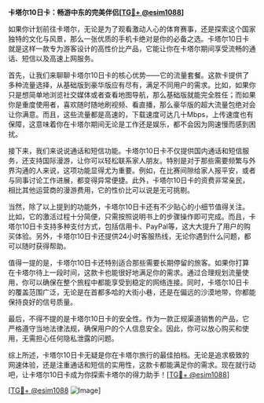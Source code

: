 **卡塔尔10日卡：畅游中东的完美伴侣[[TG💪+ @esim1088](https://t.me/s/esim1088)]**

如果你计划前往卡塔尔，无论是为了观看激动人心的体育赛事，还是探索这个国家独特的文化与风景，那么一张优质的手机卡绝对是你的必备之选。卡塔尔10日卡就是这样一款专为游客设计的高性价比产品，它能让你在卡塔尔期间享受流畅的通话、短信以及高速上网服务。

首先，让我们来聊聊卡塔尔10日卡的核心优势——它的流量套餐。这款卡提供了多种流量选择，从基础版到豪华版应有尽有，满足不同用户的需求。比如，如果你只是想简单地浏览社交媒体或者查看地图导航，那么基础版就能完全胜任；而如果你是重度使用者，喜欢随时随地刷视频、看直播，那么豪华版的超大流量包绝对会让你满意。而且，这些流量都是高速的，下载速度可达几十Mbps，上传速度也有保障，这意味着你在卡塔尔期间无论是工作还是娱乐，都不会因为网速慢而感到困扰。

接下来，我们来说说通话和短信功能。卡塔尔10日卡不仅提供国内通话和短信服务，还支持国际漫游，让你可以轻松联系家人朋友。特别是对于那些需要频繁与外界沟通的人来说，这项功能显得尤为重要。例如，在比赛间隙给家人报平安，或者与同事讨论工作进展，都变得异常便捷。此外，卡塔尔10日卡的资费非常亲民，相比其他运营商的漫游费用，它的性价比可以说是无可挑剔。

当然，除了以上提到的功能外，卡塔尔10日卡还有不少贴心的小细节值得关注。比如，它的激活过程十分简便，只需按照说明书上的步骤操作即可完成。而且，卡塔尔10日卡支持多种支付方式，包括信用卡、PayPal等，这大大提升了用户的购买体验。另外，卡塔尔10日卡还提供24小时客服热线，无论你遇到什么问题，都可以随时获得帮助。

值得一提的是，卡塔尔10日卡还特别适合那些需要长期停留的旅客。如果你打算在卡塔尔待上一段时间，这款卡也能很好地满足你的需求。通过合理规划流量使用，你可以确保在整个旅程中都能享受到稳定的网络连接。同时，卡塔尔10日卡的覆盖范围广泛，无论是在首都多哈的大街小巷，还是在偏远的沙漠地带，你都能保持良好的信号质量。

最后，不得不提的是卡塔尔10日卡的安全性。作为一款正规渠道销售的产品，它严格遵守当地法律法规，确保用户的个人信息安全。因此，你可以放心购买和使用，无需担心任何隐私泄露的问题。

综上所述，卡塔尔10日卡无疑是你在卡塔尔旅行的最佳拍档。无论是追求极致的网速体验，还是注重通话和短信的实用性，这款卡都能满足你的需求。现在就行动吧，让卡塔尔10日卡成为你探索卡塔尔的得力助手！[[TG💪+ @esim1088](https://t.me/s/esim1088)]

[[TG💪+ @esim1088](https://t.me/s/esim1088) ![Image](https://i.postimg.cc/4NQfJmqS/Snipaste-2025-05-13-00-14-12.png)]